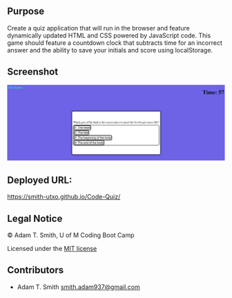 ## Purpose
 Create a quiz application that will run in the browser and feature dynamically updated HTML and CSS powered by JavaScript code. This game should feature a countdown clock that subtracts time for an incorrect answer and the ability to save your initials and score using localStorage. 


## Screenshot
![](./assets/screenshot.png)


## Deployed URL: 
<https://smith-utxo.github.io/Code-Quiz/>


## Legal Notice
 © Adam T. Smith, U of M Coding Boot Camp 

Licensed under the [MIT license](LICENSE)

## Contributors 
- Adam T. Smith <smith.adam937@gmail.com> 